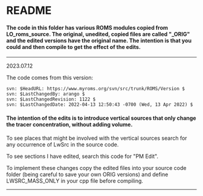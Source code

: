 # README

#### The code in this folder has various ROMS modules copied from LO_roms_source. The original, unedited, copied files are called "_ORIG" and the edited versions have the original name. The intention is that you could  and then compile to get the effect of the edits.

---

2023.07.12

The code comes from this version:
```
svn: $HeadURL: https://www.myroms.org/svn/src/trunk/ROMS/Version $
svn: $LastChangedBy: arango $
svn: $LastChangedRevision: 1122 $
svn: $LastChangedDate: 2022-04-13 12:50:43 -0700 (Wed, 13 Apr 2022) $
```

#### The intention of the edits is to introduce vertical sources that only change the tracer concentration, without adding volume.

To see places that might be involved with the vertical sources search for any occurrence of LwSrc in the source code.

To see sections I have edited, search this code for "PM Edit".

To implement these changes copy the edited files into your source code folder (being careful to save your own ORIG versions) and define LWSRC_MASS_ONLY in your cpp file before compiling.

---
